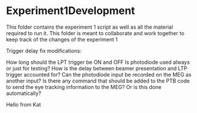 # Experiment1Development
 This folder contains the experiment 1 script as well as all the material required to run it. This folder is meant to collaborate and work together to keep track of the changes of the experiment 1

Trigger delay fix modifications:

How long should the LPT trigger be ON and OFF
Is photodiode used always or just for testing?
How is the delay between beamer presentation and LTP trigger accounted for?
Can the photodiode input be recorded on the MEG as another input?
Is there any command that should be added to the PTB code to send the eye tracking information to the MEG? Or is this done automatically?


Hello from Kat

